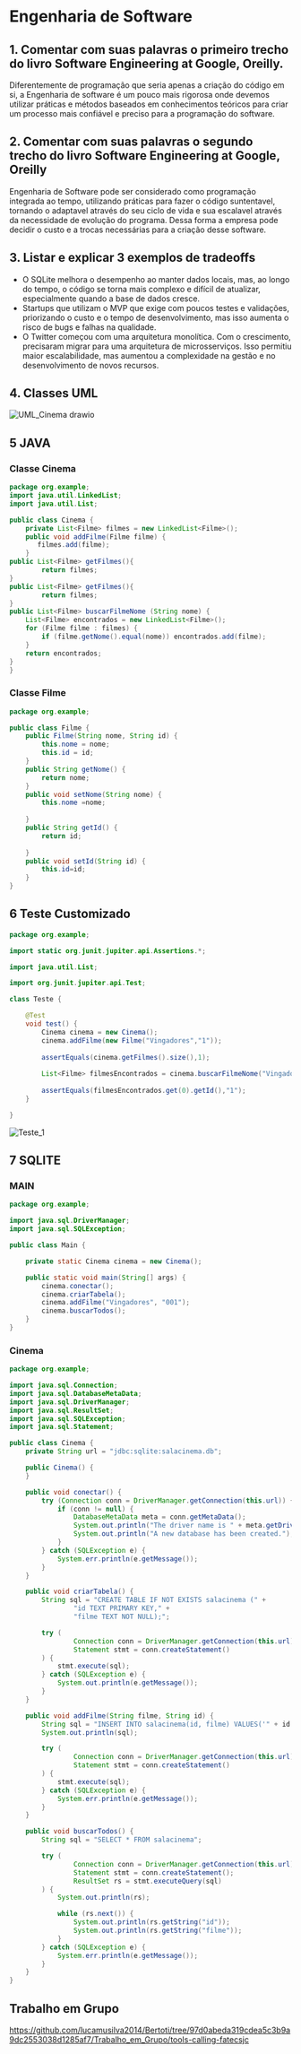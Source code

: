 # Engenharia de Software
## 1. Comentar com suas palavras o primeiro trecho do livro Software Engineering at Google, Oreilly.
Diferentemente de programação que seria apenas a criação do código em si, a Engenharia de software é um pouco mais rigorosa onde devemos utilizar práticas e métodos baseados em conhecimentos teóricos para criar um processo mais confiável e preciso para a programação do software.

## 2. Comentar com suas palavras o segundo trecho do livro Software Engineering at Google, Oreilly

Engenharia de Software pode ser considerado como programação integrada ao tempo, utilizando práticas para fazer o código suntentavel, tornando o  adaptavel através do seu ciclo de vida e sua escalavel através da necessidade de  evolução do programa. Dessa forma a empresa pode decidir o custo e a trocas necessárias para a criação desse software.


## 3. Listar e explicar 3 exemplos de tradeoffs

- O SQLite melhora o desempenho ao manter dados locais, mas, ao longo do tempo, o código se torna mais complexo e difícil de atualizar, especialmente quando a base de dados cresce.
-  Startups que utilizam o MVP que exige com poucos testes e validações, priorizando o custo e o tempo de desenvolvimento, mas isso aumenta o risco de bugs e falhas na qualidade.
-  O Twitter começou com uma arquitetura monolítica. Com o crescimento, precisaram migrar para uma arquitetura de microsserviços. Isso permitiu maior escalabilidade, mas aumentou a complexidade na gestão e no desenvolvimento de novos recursos.



## 4. Classes UML

![UML_Cinema drawio](https://github.com/user-attachments/assets/47e09e50-0d12-4eef-8d26-c47756a6bef1)


## 5 JAVA
### Classe Cinema


```java
package org.example;
import java.util.LinkedList;
import java.util.List;

public class Cinema {
    private List<Filme> filmes = new LinkedList<Filme>();
    public void addFilme(Filme filme) {
       filmes.add(filme);
    }
public List<Filme> getFilmes(){
        return filmes;
}
public List<Filme> getFilmes(){
        return filmes;
}
public List<Filme> buscarFilmeNome (String nome) {
    List<Filme> encontrados = new LinkedList<Filme>();
    for (Filme filme : filmes) {
        if (filme.getNome().equal(nome)) encontrados.add(filme);
    }
    return encontrados;
}
}

```

### Classe Filme
```java
package org.example;

public class Filme {
    public Filme(String nome, String id) {
        this.nome = nome;
        this.id = id;
    }
    public String getNome() {
        return nome;
    }
    public void setNome(String nome) {
        this.nome =nome;
        
    }
    public String getId() {
        return id;
        
    }
    public void setId(String id) {
        this.id=id;
    }
}
```

## 6 Teste Customizado
```java
package org.example;

import static org.junit.jupiter.api.Assertions.*;

import java.util.List;

import org.junit.jupiter.api.Test;

class Teste {

	@Test
	void test() {
		Cinema cinema = new Cinema();
		cinema.addFilme(new Filme("Vingadores","1"));
		
		assertEquals(cinema.getFilmes().size(),1);
		
		List<Filme> filmesEncontrados = cinema.buscarFilmeNome("Vingadores");
		
		assertEquals(filmesEncontrados.get(0).getId(),"1");
	}

}

```

![Teste_1](https://github.com/user-attachments/assets/11809d96-e81a-4a87-9be0-ffcb15e97638)


## 7 SQLITE
### MAIN
```java
package org.example;

import java.sql.DriverManager;
import java.sql.SQLException;

public class Main {

    private static Cinema cinema = new Cinema();

    public static void main(String[] args) {
        cinema.conectar();
        cinema.criarTabela();
        cinema.addFilme("Vingadores", "001");
        cinema.buscarTodos();
    }
}
```
### Cinema
```java
package org.example;

import java.sql.Connection;
import java.sql.DatabaseMetaData;
import java.sql.DriverManager;
import java.sql.ResultSet;
import java.sql.SQLException;
import java.sql.Statement;

public class Cinema {
    private String url = "jdbc:sqlite:salacinema.db";

    public Cinema() {
    }

    public void conectar() {
        try (Connection conn = DriverManager.getConnection(this.url)) {
            if (conn != null) {
                DatabaseMetaData meta = conn.getMetaData();
                System.out.println("The driver name is " + meta.getDriverName());
                System.out.println("A new database has been created.");
            }
        } catch (SQLException e) {
            System.err.println(e.getMessage());
        }
    }

    public void criarTabela() {
        String sql = "CREATE TABLE IF NOT EXISTS salacinema (" +
                "id TEXT PRIMARY KEY," +
                "filme TEXT NOT NULL);";

        try (
                Connection conn = DriverManager.getConnection(this.url);
                Statement stmt = conn.createStatement()
        ) {
            stmt.execute(sql);
        } catch (SQLException e) {
            System.out.println(e.getMessage());
        }
    }

    public void addFilme(String filme, String id) {
        String sql = "INSERT INTO salacinema(id, filme) VALUES('" + id + "', '" + filme + "')";
        System.out.println(sql);

        try (
                Connection conn = DriverManager.getConnection(this.url);
                Statement stmt = conn.createStatement()
        ) {
            stmt.execute(sql);
        } catch (SQLException e) {
            System.err.println(e.getMessage());
        }
    }

    public void buscarTodos() {
        String sql = "SELECT * FROM salacinema";

        try (
                Connection conn = DriverManager.getConnection(this.url);
                Statement stmt = conn.createStatement();
                ResultSet rs = stmt.executeQuery(sql)
        ) {
            System.out.println(rs);

            while (rs.next()) {
                System.out.println(rs.getString("id"));
                System.out.println(rs.getString("filme"));
            }
        } catch (SQLException e) {
            System.err.println(e.getMessage());
        }
    }
}

```

## Trabalho em Grupo
https://github.com/lucamusilva2014/Bertoti/tree/97d0abeda319cdea5c3b9a9dc2553038d1285af7/Trabalho_em_Grupo/tools-calling-fatecsjc
